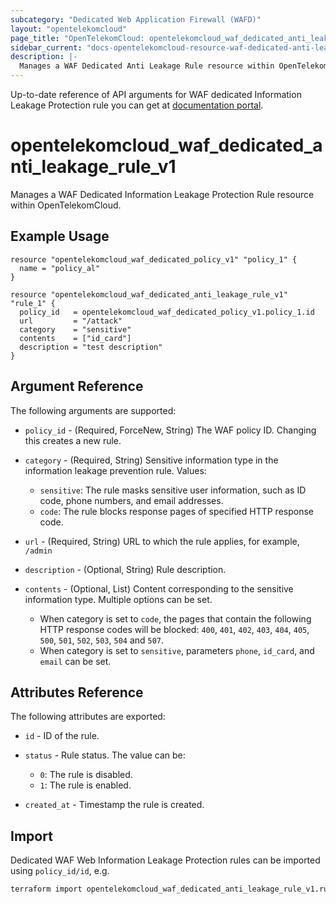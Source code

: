 ```yaml
---
subcategory: "Dedicated Web Application Firewall (WAFD)"
layout: "opentelekomcloud"
page_title: "OpenTelekomCloud: opentelekomcloud_waf_dedicated_anti_leakage_rule_v1"
sidebar_current: "docs-opentelekomcloud-resource-waf-dedicated-anti-leakage-rule-v1"
description: |-
  Manages a WAF Dedicated Anti Leakage Rule resource within OpenTelekomCloud.
---
```


Up-to-date reference of API arguments for WAF dedicated Information Leakage Protection rule you can get at
[documentation portal](https://docs.otc.t-systems.com/web-application-firewall-dedicated/api-ref/apis/rule_management/creating_an_information_leakage_protection_rule.html).

# opentelekomcloud_waf_dedicated_anti_leakage_rule_v1

Manages a WAF Dedicated Information Leakage Protection Rule resource within OpenTelekomCloud.

## Example Usage

```hcl
resource "opentelekomcloud_waf_dedicated_policy_v1" "policy_1" {
  name = "policy_al"
}

resource "opentelekomcloud_waf_dedicated_anti_leakage_rule_v1" "rule_1" {
  policy_id   = opentelekomcloud_waf_dedicated_policy_v1.policy_1.id
  url         = "/attack"
  category    = "sensitive"
  contents    = ["id_card"]
  description = "test description"
}
```

## Argument Reference

The following arguments are supported:

* `policy_id` - (Required, ForceNew, String) The WAF policy ID. Changing this creates a new rule.

* `category` - (Required, String) Sensitive information type in the information leakage prevention rule.
  Values:
  + `sensitive`: The rule masks sensitive user information, such as ID code, phone numbers, and email addresses.
  + `code`: The rule blocks response pages of specified HTTP response code.

* `url` - (Required, String) URL to which the rule applies, for example, `/admin`

* `description` - (Optional, String) Rule description.

* `contents` - (Optional, List) Content corresponding to the sensitive information type.
  Multiple options can be set.
  + When category is set to `code`, the pages that contain the following HTTP response codes will be blocked: `400`, `401`, `402`, `403`, `404`, `405`, `500`, `501`, `502`, `503`, `504` and `507`.
  + When category is set to `sensitive`, parameters `phone`, `id_card`, and `email` can be set.

## Attributes Reference

The following attributes are exported:

* `id` -  ID of the rule.

* `status` - Rule status. The value can be:
  + `0`: The rule is disabled.
  + `1`: The rule is enabled.

* `created_at` - Timestamp the rule is created.

## Import

Dedicated WAF Web Information Leakage Protection rules can be imported using `policy_id/id`, e.g.

```sh
terraform import opentelekomcloud_waf_dedicated_anti_leakage_rule_v1.rule_1 ff95e71c8ae74eba9887193ab22c5757/b39f3a5a1b4f447a8030f0b0703f47f5
```
